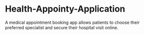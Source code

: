 # Health-Appointy-Application
A medical appointment booking app allows patients to choose their preferred specialist and secure their hospital visit online.
